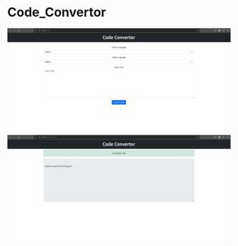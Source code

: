 # Code_Convertor
<img src = "/project_image/converting.png">
<img src = "/project_image/output.png">
